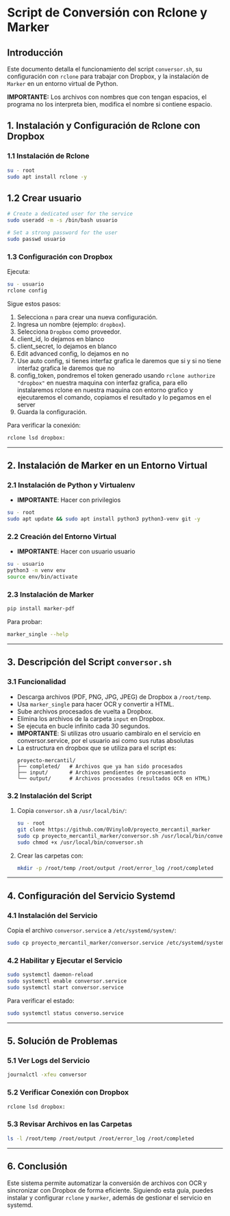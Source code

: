 # Script de Conversión con Rclone y Marker

## Introducción

Este documento detalla el funcionamiento del script `conversor.sh`, su configuración con `rclone` para trabajar con Dropbox, y la instalación de `Marker` en un entorno virtual de Python.

**IMPORTANTE:** Los archivos con nombres que con tengan espacios, el programa no los interpreta bien, modifica el nombre si contiene espacio.

## 1. Instalación y Configuración de Rclone con Dropbox

### 1.1 Instalación de Rclone

```bash
su - root
sudo apt install rclone -y
```

## 1.2 Crear usuario

```bash
# Create a dedicated user for the service
sudo useradd -m -s /bin/bash usuario

# Set a strong password for the user
sudo passwd usuario
```

### 1.3 Configuración con Dropbox

Ejecuta:

```bash
su - usuario
rclone config
```

Sigue estos pasos:

1. Selecciona `n` para crear una nueva configuración.
2. Ingresa un nombre (ejemplo: `dropbox`).
3. Selecciona `Dropbox` como proveedor.
4. client\_id, lo dejamos en blanco
5. client\_secret, lo dejamos en blanco
6. Edit advanced config, lo dejamos en no
7. Use auto config, si tienes interfaz grafica le daremos que si y si no tiene interfaz grafica le daremos que no
8. config\_token, pondremos el token generado usando `rclone authorize "dropbox"` en nuestra maquina con interfaz grafica, para ello instalaremos rclone en nuestra maquina con entorno grafico y ejecutaremos el comando, copiamos el resultado y lo pegamos en el server
9. Guarda la configuración.

Para verificar la conexión:

```bash
rclone lsd dropbox:
```

---

## 2. Instalación de Marker en un Entorno Virtual

### 2.1 Instalación de Python y Virtualenv

- **IMPORTANTE**: Hacer con privilegios

```bash
su - root
sudo apt update && sudo apt install python3 python3-venv git -y
```

### 2.2 Creación del Entorno Virtual

- **IMPORTANTE**: Hacer con usuario usuario

```bash
su - usuario
python3 -m venv env
source env/bin/activate
```

### 2.3 Instalación de Marker

```bash
pip install marker-pdf
```

Para probar:

```bash
marker_single --help
```

---

## 3. Descripción del Script `conversor.sh`

### 3.1 Funcionalidad

- Descarga archivos (PDF, PNG, JPG, JPEG) de Dropbox a `/root/temp`.
- Usa `marker_single` para hacer OCR y convertir a HTML.
- Sube archivos procesados de vuelta a Dropbox.
- Elimina los archivos de la carpeta `input` en Dropbox.
- Se ejecuta en bucle infinito cada 30 segundos.
- **IMPORTANTE**: Si utilizas otro usuario cambiralo en el servicio en conversor.service, por el usuario asi como sus rutas absolutas
- La estructura en dropbox que se utiliza para el script es:
  ```
  proyecto-mercantil/
  ├── completed/   # Archivos que ya han sido procesados
  ├── input/       # Archivos pendientes de procesamiento
  └── output/      # Archivos procesados (resultados OCR en HTML)
  ```

### 3.2 Instalación del Script

1. Copia `conversor.sh` a `/usr/local/bin/`:
   ```bash
   su - root
   git clone https://github.com/0Vinylo0/proyecto_mercantil_marker
   sudo cp proyecto_mercantil_marker/conversor.sh /usr/local/bin/conversor.sh
   sudo chmod +x /usr/local/bin/conversor.sh
   ```
2. Crear las carpetas con:
   ```bash
   mkdir -p /root/temp /root/output /root/error_log /root/completed
   ```
---

## 4. Configuración del Servicio Systemd

### 4.1 Instalación del Servicio

Copia el archivo `conversor.service` a `/etc/systemd/system/`:

```bash
sudo cp proyecto_mercantil_marker/conversor.service /etc/systemd/system/conversor.service
```

### 4.2 Habilitar y Ejecutar el Servicio

```bash
sudo systemctl daemon-reload
sudo systemctl enable conversor.service
sudo systemctl start conversor.service
```

Para verificar el estado:

```bash
sudo systemctl status converso.service
```

---

## 5. Solución de Problemas

### 5.1 Ver Logs del Servicio

```bash
journalctl -xfeu conversor
```

### 5.2 Verificar Conexión con Dropbox

```bash
rclone lsd dropbox:
```

### 5.3 Revisar Archivos en las Carpetas

```bash
ls -l /root/temp /root/output /root/error_log /root/completed
```

---

## 6. Conclusión

Este sistema permite automatizar la conversión de archivos con OCR y sincronizar con Dropbox de forma eficiente. Siguiendo esta guía, puedes instalar y configurar `rclone` y `marker`, además de gestionar el servicio en systemd.

